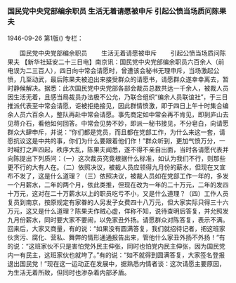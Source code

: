 ### 国民党中央党部编余职员  生活无着请愿被申斥  引起公愤当场质问陈果夫

1946-09-26
第1版()
专栏：

　　国民党中央党部编余职员
　　生活无着请愿被申斥
　　引起公愤当场质问陈果夫
    【新华社延安二十三日电】南京讯：国民党中央党部编余职员六百余人（前电误为二三百人），四日向中常会请愿时，曾遭该会秘书无理申斥，当场激起公愤，几至动武，最后陈果夫被迫出来接受群众的请愿书，请愿群众遂幸幸离去，暂时静候解决。据悉：此次国民党中央党部各部会裁员总数共达一千余人，被裁人员因生活无着，且感当局裁员办法极不公允，乃联合组织“编余人员联谊社”，于三日推派代表至中常会请愿，讵被拒绝接见，因此群情愤激，即于四日上午十时集合编余人员六百余人，整队再赴中常会请愿。事先商定如中常会再不肯见，即到庐山去见蒋介石，看他如何回答。中常会见势不妙，即派一秘书接见，不分皂白，向请愿群众大肆申斥，并说：“你们都是党员，而且都在党部工作，为什么来这一套，请愿抗议这是中共的事，你们为什么要跟着他们作！”群众听到，更加气愤万分，一时喊打之声四起，秩序大乱，陈果夫闻悉，遂不得不亲自出面，当时各请愿代表并向陈提出下列质问：（一）这次裁员究竟根据什么标准，如认为我们不行，则那些更不行的大有人在。（二）依照决议，被裁人员应领得九月份的薪水，但现在又宣布不发了，这是什么道理？（三）依照决议，被裁人员如在党部工作一年的，多发一个月薪水，二年的两个月，依此类推，但现在改为一年的二十万元，二年的发四十万元，这对在二十万薪水以上的职员吃亏不小，又是什么道理？（四）工作人员复员到南京，按原规定有家眷的人另发子女费四十八万元，但大家实际只得三十六万元，这又是什么道理？陈果夫作贼心虚，佯称不知，说待查明后答复，并允照发九月份薪水，同时要大家不要闹，以免家丑外扬。请愿群众对陈答复，表示不满。回来后，大家又商量，有的说：“如果没有圆满答复，我们就招待记者，把这班家伙贪污、腐化、营私、舞弊的情形通通报告出来，管他什么家丑外扬不外扬！”有的说：“这班家伙不只是害怕党外民主伸张，同时也怕党内民主伸张，因为国民党内一有民主，这班家伙也就垮了。”有的说：“如不就得到圆满答复，大家签名登报退出国民党！”现在这一运动正在发展中，据熟悉内情者谈：这次请愿主要原因，为生活无着所致，但同时也渗杂着内部矛盾。
